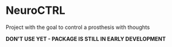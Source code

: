 <link rel="icon" href="http://icons.iconarchive.com/icons/papirus-team/papirus-apps/512/python-icon.png">

# NeuroCTRL
Project with the goal to control a prosthesis with thoughts

<b> DON'T USE YET - PACKAGE IS STILL IN EARLY DEVELOPMENT </b>
